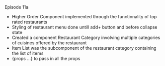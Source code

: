 Episode 11a 

- Higher Order Component implemented through the functionality of top rated restaurants
- Styling of restaurant menu done untill add+ button and before collapse state
- Created a component Restaurant Category involving multiple categories of cuisines offered by the restaurant
- Item List was the subcomponent of the restaurant category containing the list of items
- {props ...} to pass in all the props
